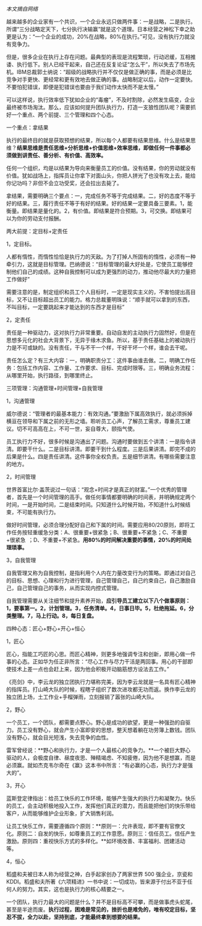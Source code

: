 
*本文摘自网络*

越来越多的企业家有一个共识，一个企业永远只做两件事：一是战略，二是执行。所谓“三分战略定天下，七分执行决输赢”就是这个道理。日本经营之神松下幸之助更是认为：“一个企业的成功，20%在战略，80%在执行。”可见，没有执行力就没有竞争力。

但是，很多企业在执行上存在问题。最典型的表现是流程繁琐，行动迟缓，互相推诿、执行低下。别人已经干起来，自己还在反复论证“怎么干”，所以失去了市场先机。IBM总裁郭士纳说：“超级的战略执行并不仅仅是做正确的事，而是必须是比竞争对手更快、更经常和更有效地去做正确的事。战略制定以后，动作一定要快。不要怕犯错误，即便是犯错误也要由于我们动作太快而不是太慢。”

可以这样说，执行效率低下犹如企业的“毒瘤”，不及时割除，必然发生癌变，企业最终被市场淘汰。那么，应该如何提升团队执行力，打造一支狼性团队呢？需要抓好一个重点、两个前提、三个管理和四个心态。

一个重点：拿结果

执行的最终目的就是获取预想的结果，所以每个人都要有结果思维。什么是结果思维？**结果思维是责任思维+分析思维+价值思维+效率思维，即做任何一件事都必须做到讲责任、善分析、有价值、高效率。**

任何一个组织，均是以结果为导向来衡量员工的价值。没有结果，你的劳动就没有价值。犹如战场上，指挥员让你拿下对面山头，你把人拼光了也没有攻上去，能给你记功吗？非但不会立功受奖，还会拉出去毙了。

拿结果，需要明确三个要点：一，完成任务不等于完成结果。二，好的态度不等于好的结果。三，履行责任不等于有好的结果。好的结果一定要具备三要素。1，能衡量。即结果是量化的。2，有价值。即结果是符合预期。3，可交换。即结果可以为你的劳动支付报酬。

两大前提：定目标+定责任

1，定目标。

人都有惰性，而惰性恰恰是执行力的天敌。为了打掉人所固有的惰性，必须有一种牵引力，这就是目标管理。巴纳德说：“目标管理的最大好处是，它使员工能够控制他们自己的成绩。这种自我控制可以成为更强烈的动力，推动他尽最大的力量把工作做好”

需要注意的是，制定组织和员工个人目标时，一定是现实主义的，不害怕提出高目标，又不让目标超出员工的能力。格力总裁董明珠说：“顺手就可以拿到的东西，不叫目标，一定要跳起来才能达到的东西才是目标”

2，定责任

责任是一种驱动力，这对执行力非常重要。自动自发的主动执行力固然好，但是在思想多元化的社会大背景下，无异于缘木求鱼。所以，基于责任基础上的被动执行力是不可或缺的。没有责任，干与不干一个样，干好干坏一个样，谁会去干呢。

责任怎么定？有三大内容：一，明确职责分工：这件事由谁去做。二，明确工作任务：包括工作内容、工作量、工作要求、目标、完成时限等。三，明确业务流程：从哪里开始，执行路径，到哪里终止。

三项管理：沟通管理+时间管理+自我管理

1，沟通管理

威尔德说：“管理者的最基本能力：有效沟通。”要激励下属高效执行，就必须拆掉横亘在领导和下属之前的无形之墙。聆听员工心声，了解员工需求，尊重员工建议。切不可高高在上，不可一世，妄自尊大，颐指气使。

员工执行力不好，很多时候是沟通出了问题。沟通时要做到五个讲清：一是指令讲清。即要干什么。二是目标讲清。即要干到什么程度。三是后果讲清。即完不成的后果是什么。四是责任讲清。这件事你全权负责。五是细节讲清。有哪些需要注意的地方。

2，时间管理

世界首富比尔·盖茨说过一句话：“观念+时间才是真正的财富。”一个优秀的管理者，首先是一个时间管理的高手。做任何事情都要明确的时间表，并明确规定两个时间，一是开始时间，二是结束时间。只知道什么时候开始，不知道什么时候结束，不可能有执行力。

做好时间管理，必须合理分配好自己和下属的时间。需要应用80/20原则，即将工作任务按轻重缓急分类：A、很重要+很紧急；B、很重要+不紧急；C、不重要+很紧急 ；D、不重要+不紧急。**用80%的时间解决重要的事情，20%的时间处理琐事。**

3，自我管理

自我管理又称为自我控制，是指利用个人内在力量改变行为的策略。即通过对自己的目标、思想、心理和行为进行管理，自己管理自己，自己约束自己，自己激励自己，自己管理自己的事务，从而实现内控式管理。

自我管理需要从关注细节和提升素养开始，**应引导员工建立以下八个做事原则：1，要事第一。2，计划管理。3，任务清单。4，日事日毕。5，杜绝拖延。6，分类整理。7，马上行动。8，每日复盘。**

四种心态：匠心+野心+开心+恒心

1，匠心

匠心，指能工巧匠的心思。而匠心精神，则更多地强调专注和创新，即用心做一件事的心态。正如华为任正非所言：“尽心工作与尽力干活是两回事。用心的干部即使技术上差一点也会赶上来，因为他会积极开动脑筋想方设法去工作。”

《亮剑》中，李云龙的独立团执行力堪称完美，因为李云龙就是一名具有匠心精神的指挥员。打山崎大队的时候，程瞎子组织了数次进攻都无功而返。换作李云龙的独立团上场，土工作业+手榴弹雨，立刻报销了嚣张的山崎大队。

2，野心

一个员工，一个团队，都需要点野心。野心是成功的欲望，更是一种强劲的自驱力。员工没有野心，就会产生小富即安的思想，整天想着躺在功劳簿上数钱。团队没有野心，就会目光短浅，失去竞争的血性。

雷军曾经说：**野心和执行力，才是一个人最核心的竞争力。**一个被巨大野心驱动的人，会极度自律、昼度夜思、殚精竭虑、不知疲倦，因为他不是想赢，而是必须赢。就如杰克韦尔奇在《赢》这本书中所言：“有必赢的心态，执行力才是强大的”。

3，开心

蓝斯登定律指出：给员工快乐的工作环境，能够产生强大的执行力和凝聚力。快乐的员工，会主动积极地投入工作，发挥他们真正的潜力，而且能把他们的快乐带给客户，从而能够维护企业形象，扩大销售利润。

让员工快乐工作，需要遵循四个原则：**原则一：允许表现，即不要有官僚文化。原则二：自发的快乐，如尊重员工的工作意愿。原则三：信任员工。信任产生激励。原则四：重视快乐方式的多样化。**如环境改善、丰富福利、团建活动等。

4，恒心

稻盛和夫被日本人称为经营之神，白手起家创办了两家世界 500 强企业，京瓷和 KDDI。稻盛和夫所著《六项精进》一书中说：一切成功，皆来源于付出不亚于任何人的努力。其实，这也是执行力的核心精要之一。

一个团队，执行力最大的问题是什么？并不是目标高不可攀，而是做事虎头蛇尾，甚至是半途而废。**执行过程，困难是常见的，挫折也是难免的，唯有咬定目标，坚忍不拔，全力以赴，坚持到底，才能最终拿到想要的结果。**